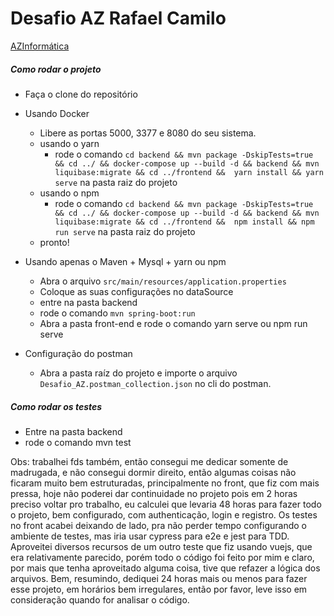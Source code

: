 # Desafio AZ Rafael Camilo
[AZInformática](https://www.azi.com.br/)

##### Como rodar o projeto
  - Faça o clone do repositório
- Usando Docker
  - Libere as portas 5000, 3377 e 8080 do seu sistema.
  - usando o yarn
    - rode o comando ```cd backend && mvn package -DskipTests=true && cd ../ && docker-compose up --build -d && backend && mvn liquibase:migrate && cd ../frontend &&  yarn install && yarn serve``` na pasta raiz do projeto
  - usando o npm 
    - rode o comando ```cd backend && mvn package -DskipTests=true && cd ../ && docker-compose up --build -d && backend && mvn liquibase:migrate && cd ../frontend &&  npm install && npm run serve``` na pasta raiz do projeto
  - pronto!
- Usando apenas o Maven + Mysql + yarn ou npm
  - Abra o arquivo ```src/main/resources/application.properties```
  - Coloque as suas configurações no dataSource
  - entre na pasta backend
  - rode o comando ```mvn spring-boot:run``` 
  - Abra a pasta front-end e rode o comando yarn serve ou npm run serve
 
- Configuração do postman
  - Abra a pasta raíz do projeto e importe o arquivo ```Desafio_AZ.postman_collection.json``` no cli do postman.

##### Como rodar os testes
  - Entre na pasta backend
  - rode o comando mvn test


Obs: trabalhei fds também, então consegui me dedicar somente de madrugada, e não consegui dormir direito, então algumas coisas não ficaram muito bem estruturadas, principalmente no front, que fiz com mais pressa, hoje não poderei dar continuidade no projeto pois em 2 horas preciso voltar pro trabalho, eu calculei que levaria 48 horas para fazer todo o projeto, bem configurado, com authenticação, login e registro. Os testes no front acabei deixando de lado, pra não perder tempo configurando o ambiente de testes, mas iria usar cypress para e2e e jest para TDD. Aproveitei diversos recursos de um outro teste que fiz usando vuejs, que era relativamente parecido, porém todo o código foi feito por mim e claro, por mais que tenha aproveitado alguma coisa, tive que refazer a lógica dos arquivos.
Bem, resumindo, dediquei 24 horas mais ou menos para fazer esse projeto, em horários bem irregulares, então por favor, leve isso em consideração quando for analisar o código. 
